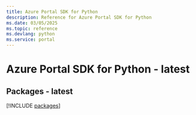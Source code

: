 ```yaml
---
title: Azure Portal SDK for Python
description: Reference for Azure Portal SDK for Python
ms.date: 03/05/2025
ms.topic: reference
ms.devlang: python
ms.service: portal
---
```

# Azure Portal SDK for Python - latest
## Packages - latest
[!INCLUDE [packages](portal-index.md)]